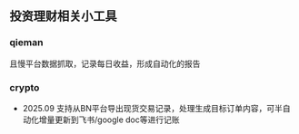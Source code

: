 
## 投资理财相关小工具

### qieman

且慢平台数据抓取，记录每日收益，形成自动化的报告

### crypto

- 2025.09 支持从BN平台导出现货交易记录，处理生成目标订单内容，可半自动化增量更新到飞书/google doc等进行记账

